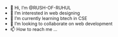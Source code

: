 - 👋 Hi, I’m @RUSH-OF-RUHUL
- 👀 I’m interested in web designing 
- 🌱 I’m currently learning btech in CSE 
- 💞️ I’m looking to collaborate on web development 
- 📫 How to reach me ...

<!---
RUSH-OF-RUHUL/RUSH-OF-RUHUL is a ✨ special ✨ repository because its `README.md` (this file) appears on your GitHub profile.
You can click the Preview link to take a look at your changes.
--->
